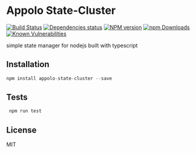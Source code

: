 # Appolo State-Cluster
[![Build Status](https://travis-ci.org/shmoop207/appolo-state-cluster.svg?branch=master)](https://travis-ci.org/shmoop207/appolo-state-cluster) [![Dependencies status](https://david-dm.org/shmoop207/appolo-state-cluster.svg)](https://david-dm.org/shmoop207/appolo-state-cluster) [![NPM version](https://badge.fury.io/js/appolo-state-cluster.svg)](https://badge.fury.io/js/appolo-state-cluster)  [![npm Downloads](https://img.shields.io/npm/dm/appolo-state-cluster.svg?style=flat)](https://www.npmjs.com/package/appolo-state-cluster)
[![Known Vulnerabilities](https://snyk.io/test/github/shmoop207/appolo-state-cluster/badge.svg)](https://snyk.io/test/github/shmoop207/appolo-state-cluster)

simple state manager for nodejs built with typescript

## Installation
```javascript
npm install appolo-state-cluster --save
```



## Tests
```javascript
 npm run test
```

## License
MIT